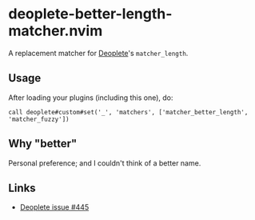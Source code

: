 # deoplete-better-length-matcher.nvim

A replacement matcher for [Deoplete](https://github.com/Shougo/deoplete.nvim)'s `matcher_length`.

## Usage

After loading your plugins (including this one), do:

``` .vim
call deoplete#custom#set('_', 'matchers', ['matcher_better_length', 'matcher_fuzzy'])
```

## Why "better"

Personal preference; and I couldn't think of a better name.

## Links

* [Deoplete issue #445](https://github.com/Shougo/deoplete.nvim/pull/445)
